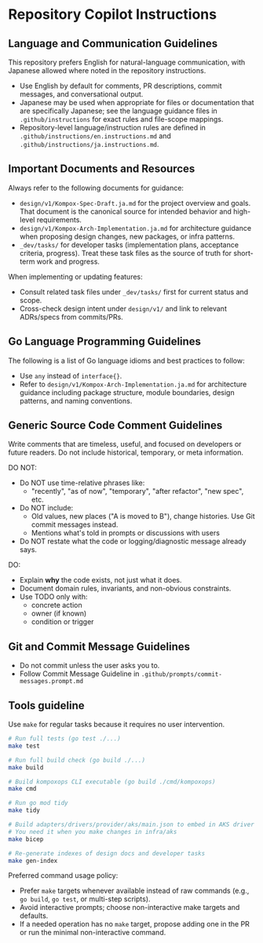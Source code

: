 # Repository Copilot Instructions

## Language and Communication Guidelines

This repository prefers English for natural-language communication, with Japanese allowed where noted in the repository instructions.

- Use English by default for comments, PR descriptions, commit messages, and conversational output.
- Japanese may be used when appropriate for files or documentation that are specifically Japanese; see the language guidance files in `.github/instructions` for exact rules and file-scope mappings.
- Repository-level language/instruction rules are defined in `.github/instructions/en.instructions.md` and `.github/instructions/ja.instructions.md`.

## Important Documents and Resources

Always refer to the following documents for guidance:

- `design/v1/Kompox-Spec-Draft.ja.md` for the project overview and goals. That document is the canonical source for intended behavior and high-level requirements.
- `design/v1/Kompox-Arch-Implementation.ja.md` for architecture guidance when proposing design changes, new packages, or infra patterns.
- `_dev/tasks/` for developer tasks (implementation plans, acceptance criteria, progress). Treat these task files as the source of truth for short-term work and progress.

When implementing or updating features:
- Consult related task files under `_dev/tasks/` first for current status and scope.
- Cross-check design intent under `design/v1/` and link to relevant ADRs/specs from commits/PRs.

## Go Language Programming Guidelines

The following is a list of Go language idioms and best practices to follow:

- Use `any` instead of `interface{}`.
- Refer to `design/v1/Kompox-Arch-Implementation.ja.md` for architecture guidance including package structure, module boundaries, design patterns, and naming conventions.

## Generic Source Code Comment Guidelines

Write comments that are timeless, useful, and focused on developers or future readers.
Do not include historical, temporary, or meta information.

DO NOT:
- Do NOT use time-relative phrases like:
  - "recently", "as of now", "temporary", "after refactor", "new spec", etc.
- Do NOT include:
  - Old values, new places ("A is moved to B"), change histories.  Use Git commit messages instead.
  - Mentions what's told in prompts or discussions with users
- Do NOT restate what the code or logging/diagnostic message already says.

DO:
- Explain **why** the code exists, not just what it does.
- Document domain rules, invariants, and non-obvious constraints.
- Use TODO only with:
  - concrete action
  - owner (if known)
  - condition or trigger

## Git and Commit Message Guidelines

- Do not commit unless the user asks you to.
- Follow Commit Message Guideline in `.github/prompts/commit-messages.prompt.md`

## Tools guideline

Use `make` for regular tasks because it requires no user intervention.

```bash
# Run full tests (go test ./...)
make test

# Run full build check (go build ./...)
make build

# Build kompoxops CLI executable (go build ./cmd/kompoxops)
make cmd

# Run go mod tidy
make tidy

# Build adapters/drivers/provider/aks/main.json to embed in AKS driver
# You need it when you make changes in infra/aks
make bicep

# Re-generate indexes of design docs and developer tasks
make gen-index
```

Preferred command usage policy:
- Prefer `make` targets whenever available instead of raw commands (e.g., `go build`, `go test`, or multi-step scripts).
- Avoid interactive prompts; choose non-interactive make targets and defaults.
- If a needed operation has no `make` target, propose adding one in the PR or run the minimal non-interactive command.
